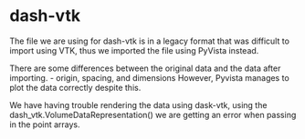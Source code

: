 # dash-vtk

The file we are using for dash-vtk is in a legacy format that was difficult to import using VTK, thus we imported the file using PyVista instead. 

There are some differences between the original data and the data after importing.
    - origin, spacing, and dimensions
However, Pyvista manages to plot the data correctly despite this.

We have having trouble rendering the data using dask-vtk, using the dash_vtk.VolumeDataRepresentation() we are getting an error when passing in the point arrays.